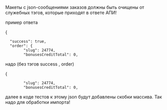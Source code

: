Макеты с json-сообщениями заказов должны быть очищены от служебных тэгов, которые приходят в ответе АПИ!

пример ответа

{

      "success": true,
      "order": {
            "slug": 24774,
            "bonusesCreditTotal": 0,
			
			
надо (без тэгов success , order)

{

            "slug": 24774,
            "bonusesCreditTotal": 0,


далее в коде тестов к этому json будут добавлены скобки массива. Так надо для обработки импорта!